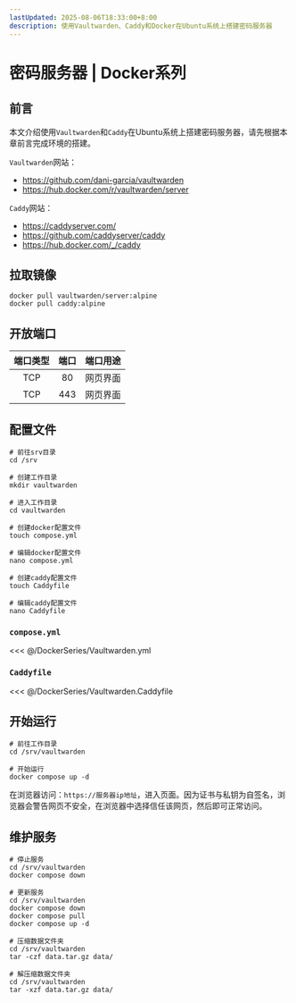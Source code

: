 ```yaml
---
lastUpdated: 2025-08-06T18:33:00+8:00
description: 使用Vaultwarden、Caddy和Docker在Ubuntu系统上搭建密码服务器
---
```


# 密码服务器 | Docker系列

## 前言

本文介绍使用`Vaultwarden`和`Caddy`在Ubuntu系统上搭建密码服务器，请先根据本章前言完成环境的搭建。

`Vaultwarden`网站：

- <https://github.com/dani-garcia/vaultwarden>
- <https://hub.docker.com/r/vaultwarden/server>

`Caddy`网站：

- <https://caddyserver.com/>
- <https://github.com/caddyserver/caddy>
- <https://hub.docker.com/_/caddy>

## 拉取镜像

```shell
docker pull vaultwarden/server:alpine
docker pull caddy:alpine
```

## 开放端口

| 端口类型 | 端口  | 端口用途 |
| :------: | :---: | :------: |
|   TCP    |  80   | 网页界面 |
|   TCP    |  443  | 网页界面 |

## 配置文件

```shell
# 前往srv目录
cd /srv

# 创建工作目录
mkdir vaultwarden

# 进入工作目录
cd vaultwarden

# 创建docker配置文件
touch compose.yml

# 编辑docker配置文件
nano compose.yml

# 创建caddy配置文件
touch Caddyfile

# 编辑caddy配置文件
nano Caddyfile
```

### `compose.yml`

<<< @/DockerSeries/Vaultwarden.yml

### `Caddyfile`

<<< @/DockerSeries/Vaultwarden.Caddyfile

## 开始运行

```shell
# 前往工作目录
cd /srv/vaultwarden

# 开始运行
docker compose up -d
```

在浏览器访问：`https://服务器ip地址`，进入页面。因为证书与私钥为自签名，浏览器会警告网页不安全，在浏览器中选择信任该网页，然后即可正常访问。

## 维护服务

```shell
# 停止服务
cd /srv/vaultwarden
docker compose down

# 更新服务
cd /srv/vaultwarden
docker compose down
docker compose pull
docker compose up -d

# 压缩数据文件夹
cd /srv/vaultwarden
tar -czf data.tar.gz data/

# 解压缩数据文件夹
cd /srv/vaultwarden
tar -xzf data.tar.gz data/
```
